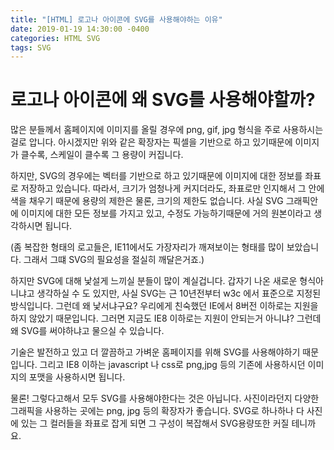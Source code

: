 ```yaml
---
title: "[HTML] 로고나 아이콘에 SVG를 사용해야하는 이유"
date: 2019-01-19 14:30:00 -0400
categories: HTML SVG 
tags: SVG
---
```


로고나 아이콘에 왜 SVG를 사용해야할까?
=======

많은 분들께서 홈페이지에 이미지를 올릴 경우에 png, gif, jpg 형식을 주로 사용하시는 걸로 압니다.
아시겠지만 위와 같은 확장자는 픽셀을 기반으로 하고 있기때문에 이미지가 클수록, 스케일이 클수록 그 용량이 커집니다.

하지만, SVG의 경우에는 벡터를 기반으로 하고 있기때문에 이미지에 대한 정보를 좌표로 저장하고 있습니다.
따라서, 크기가 엄청나게 커지더라도, 좌표로만 인지해서 그 안에 색을 채우기 때문에 용량의 제한은 물론, 크기의 제한도 없습니다.
사실 SVG 그래픽안에 이미지에 대한 모든 정보를 가지고 있고, 수정도 가능하기때문에 거의 원본이라고 생각하시면 됩니다.

(좀 복잡한 형태의 로고들은, IE11에서도 가장자리가 깨져보이는 형태를 많이 보았습니다. 
그래서 그떄 SVG의 필요성을 절실히 깨달은거죠.)

하지만 SVG에 대해 낯설게 느끼실 분들이 많이 계실겁니다. 갑자기 나온 새로운 형식아니냐고 생각하실 수 도 있지만,
사실 SVG는 근 10년전부터 w3c 에서 표준으로 지정된 방식입니다.
그런데 왜 낯서냐구요? 우리에게 친숙했던 IE에서 8버전 이하로는 지원을 하지 않았기 때문입니다.
그러면 지금도 IE8 이하로는 지원이 안되는거 아니냐? 그런데 왜 SVG를 써야하냐고 물으실 수 있습니다.

기술은 발전하고 있고 더 깔끔하고 가벼운 홈페이지를 위해 SVG를 사용해야하기 때문입니다. 
그리고 IE8 이하는 javascript 나 css로 png,jpg 등의 기존에 사용하시던 이미지의 포맷을 사용하시면 됩니다.

물론! 그렇다고해서 모두 SVG를 사용해야한다는 것은 아닙니다. 사진이라던지 다양한 그래픽을 사용하는 곳에는
png, jpg 등의 확장자가 좋습니다. SVG로 하나하나 다 사진에 있는 그 컬러들을 좌표로 잡게 되면 그 구성이 복잡해서 SVG용량또한 커질 테니까요.

